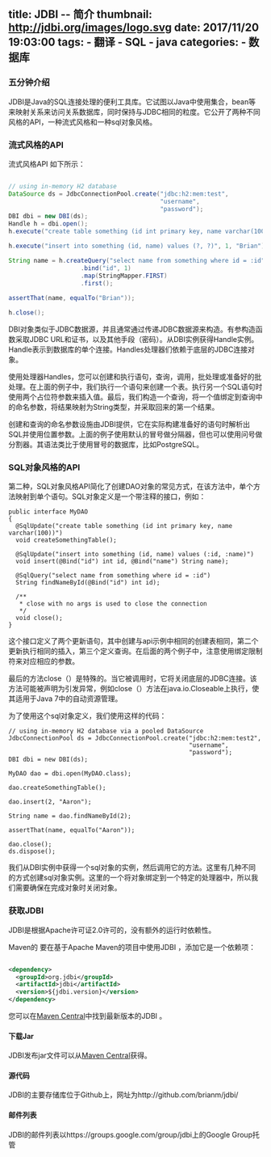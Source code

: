 title: JDBI -- 简介
thumbnail: http://jdbi.org/images/logo.svg
date: 2017/11/20 19:03:00
tags: 
    - 翻译
    - SQL
    - java
categories:
    - 数据库
---

### 五分钟介绍
JDBI是Java的SQL连接处理的便利工具库。它试图以Java中使用集合，bean等来映射关系来访问关系数据库，同时保持与JDBC相同的粒度。它公开了两种不同风格的API，一种流式风格和一种sql对象风格。

### 流式风格的API
流式风格API 如下所示：

```java

// using in-memory H2 database
DataSource ds = JdbcConnectionPool.create("jdbc:h2:mem:test",
                                          "username",
                                          "password");
DBI dbi = new DBI(ds);
Handle h = dbi.open();
h.execute("create table something (id int primary key, name varchar(100))");

h.execute("insert into something (id, name) values (?, ?)", 1, "Brian");

String name = h.createQuery("select name from something where id = :id")
                    .bind("id", 1)
                    .map(StringMapper.FIRST)
                    .first();
                    
assertThat(name, equalTo("Brian"));

h.close();

```

DBI对象类似于JDBC数据源，并且通常通过传递JDBC数据源来构造。有参构造函数采取JDBC URL和证书，以及其他手段（密码）。从DBI实例获得Handle实例。Handle表示到数据库的单个连接。Handles处理器们依赖于底层的JDBC连接对象。

使用处理器Handles，您可以创建和执行语句，查询，调用，批处理或准备好的批处理。在上面的例子中，我们执行一个语句来创建一个表。执行另一个SQL语句时使用两个占位符参数来插入值。最后，我们构造一个查询，将一个值绑定到查询中的命名参数，将结果映射为String类型，并采取回来的第一个结果。

创建和查询的命名参数设施由JDBI提供，它在实际构建准备好的语句时解析出SQL并使用位置参数。上面的例子使用默认的冒号做分隔器，但也可以使用问号做分割器。其语法类比于使用冒号的数据库，比如PostgreSQL。

### SQL对象风格的API
第二种，SQL对象风格API简化了创建DAO对象的常见方式，在该方法中，单个方法映射到单个语句。SQL对象定义是一个带注释的接口，例如：

```
public interface MyDAO
{
  @SqlUpdate("create table something (id int primary key, name varchar(100))")
  void createSomethingTable();

  @SqlUpdate("insert into something (id, name) values (:id, :name)")
  void insert(@Bind("id") int id, @Bind("name") String name);

  @SqlQuery("select name from something where id = :id")
  String findNameById(@Bind("id") int id);

  /**
   * close with no args is used to close the connection
   */
  void close();
}

```

这个接口定义了两个更新语句，其中创建与api示例中相同的创建表相同，第二个更新执行相同的插入，第三个定义查询。在后面的两个例子中，注意使用绑定限制符来对应相应的参数。

最后的方法close（）是特殊的。当它被调用时，它将关闭底层的JDBC连接。该方法可能被声明为引发异常，例如close（）方法在java.io.Closeable上执行，使其适用于Java 7中的自动资源管理。

为了使用这个sql对象定义，我们使用这样的代码：

```
// using in-memory H2 database via a pooled DataSource
JdbcConnectionPool ds = JdbcConnectionPool.create("jdbc:h2:mem:test2",
                                                  "username",
                                                  "password");
DBI dbi = new DBI(ds);

MyDAO dao = dbi.open(MyDAO.class);

dao.createSomethingTable();

dao.insert(2, "Aaron");

String name = dao.findNameById(2);

assertThat(name, equalTo("Aaron"));

dao.close();
ds.dispose();

```

我们从DBI实例中获得一个sql对象的实例，然后调用它的方法。这里有几种不同的方式创建sql对象实例。这里的一个将对象绑定到一个特定的处理器中，所以我们需要确保在完成对象时关闭对象。

### 获取JDBI

JDBI是根据Apache许可证2.0许可的，没有额外的运行时依赖性。

Maven的
要在基于Apache Maven的项目中使用JDBI ，添加它是一个依赖项：

```xml

<dependency>
  <groupId>org.jdbi</groupId>
  <artifactId>jdbi</artifactId>
  <version>${jdbi.version}</version>
</dependency>

```

您可以在[Maven Central](http://search.maven.org/#search%7Cga%7C1%7Ca%3A%22jdbi%22)中找到最新版本的JDBI 。

#### 下载Jar
JDBI发布jar文件可以从[Maven Central](http://search.maven.org/#search%7Cga%7C1%7Ca%3A%22jdbi%22)获得。

#### 源代码
JDBI的主要存储库位于Github上，网址为http://github.com/brianm/jdbi/

#### 邮件列表
JDBI的邮件列表以https://groups.google.com/group/jdbi上的Google Group托管

